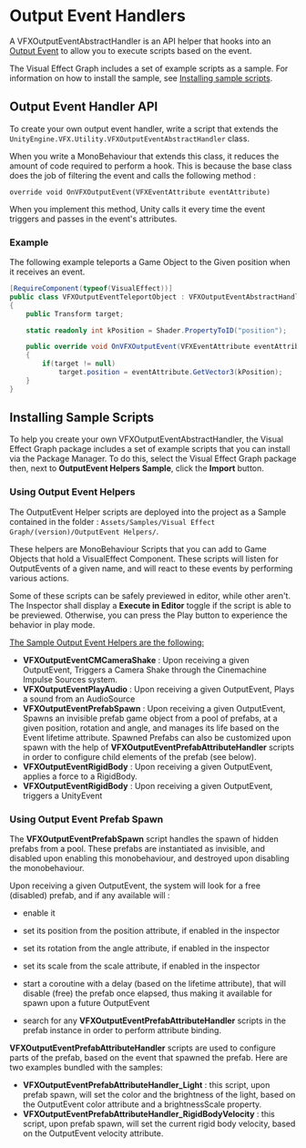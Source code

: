 # Output Event Handlers

A VFXOutputEventAbstractHandler is an API helper that hooks into an [Output Event](Contexts.md#output-events) to allow you to execute scripts based on the event.

The Visual Effect Graph includes a set of example scripts as a sample. For information on how to install the sample, see [Installing sample scripts](#installing-sample-scripts).

## Output Event Handler API

To create your own output event handler, write a script that extends the `UnityEngine.VFX.Utility.VFXOutputEventAbstractHandler` class.

When you write a MonoBehaviour that extends this class, it reduces the  amount of code required to perform a hook. This is because the base  class does the job of filtering the event and calls the following method :

`override void OnVFXOutputEvent(VFXEventAttribute eventAttribute)`

When you implement this method, Unity calls it every time the event triggers and passes in the event's attributes.

### Example

The following example teleports a Game Object to the Given position when it receives an event.

```c#
[RequireComponent(typeof(VisualEffect))]
public class VFXOutputEventTeleportObject : VFXOutputEventAbstractHandler
{
    public Transform target;

    static readonly int kPosition = Shader.PropertyToID("position");

    public override void OnVFXOutputEvent(VFXEventAttribute eventAttribute)
    {
        if(target != null)
            target.position = eventAttribute.GetVector3(kPosition);
    }
}
```

## Installing Sample Scripts

To help you create your own VFXOutputEventAbstractHandler, the Visual Effect  Graph package includes a set of example scripts that you can install via the Package Manager. To do this, select the Visual Effect Graph package then, next to **OutputEvent Helpers Sample**, click the **Import** button.

### Using Output Event Helpers

The OutputEvent Helper scripts are deployed into the project as a Sample contained in the folder :  `Assets/Samples/Visual Effect Graph/(version)/OutputEvent Helpers/`.

These helpers are MonoBehaviour Scripts that you can add to Game Objects that hold a VisualEffect Component. These scripts will listen for OutputEvents of a given name, and will react to these events by performing various actions.

Some of these scripts can be safely previewed in editor, while other aren't. The Inspector shall display a **Execute in Editor** toggle if the script is able to be previewed. Otherwise, you can press the Play button to experience the behavior in play mode.

<u>The Sample Output Event Helpers are the following:</u>

* **VFXOutputEventCMCameraShake** : Upon receiving a given OutputEvent, Triggers a Camera Shake through the Cinemachine Impulse Sources system.
* **VFXOutputEventPlayAudio** : Upon receiving a given OutputEvent, Plays a sound from an AudioSource
* **VFXOutputEventPrefabSpawn** : Upon receiving a given OutputEvent, Spawns an invisible prefab game object from a pool of prefabs, at a given position, rotation and angle, and manages its life based on the Event lifetime attribute. Spawned Prefabs can also be customized upon spawn with the help of **VFXOutputEventPrefabAttributeHandler** scripts in order to configure child elements of the prefab (see below).
* **VFXOutputEventRigidBody** : Upon receiving a given OutputEvent, applies a force to a RigidBody.
* **VFXOutputEventRigidBody** : Upon receiving a given OutputEvent, triggers a UnityEvent

### Using Output Event Prefab Spawn

The **VFXOutputEventPrefabSpawn** script handles the spawn of hidden prefabs from a pool. These prefabs are instantiated as invisible, and disabled upon enabling this monobehaviour, and destroyed upon disabling the monobehaviour.

Upon receiving a given OutputEvent, the system will look for a free (disabled) prefab, and if any available will :

* enable it

* set its position from the position attribute,  if enabled in the inspector

* set its rotation from the angle attribute, if enabled in the inspector

* set its scale from the scale attribute, if enabled in the inspector

* start a coroutine with a delay (based on the lifetime attribute), that will disable (free) the prefab once elapsed, thus making it available for spawn upon a future OutputEvent

* search for any **VFXOutputEventPrefabAttributeHandler** scripts in the prefab instance in order to perform attribute binding.



**VFXOutputEventPrefabAttributeHandler** scripts are used to configure parts of the prefab, based on the event that spawned the prefab. Here are two examples bundled with the samples:

* **VFXOutputEventPrefabAttributeHandler_Light** : this script, upon prefab spawn, will set the color and the brightness of the light, based on the OutputEvent color attribute and a brightnessScale property.
* **VFXOutputEventPrefabAttributeHandler_RigidBodyVelocity** : this script, upon prefab spawn, will set the current rigid body velocity, based on the OutputEvent velocity attribute.
